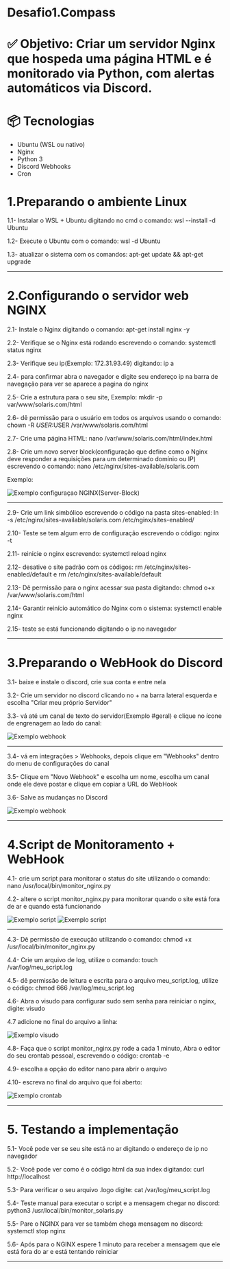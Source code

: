 # Desafio1.Compass


# ✅ Objetivo: Criar um servidor Nginx que hospeda uma página HTML e é monitorado via Python, com alertas automáticos via Discord.


# 📦 Tecnologias 
- Ubuntu (WSL ou nativo)
- Nginx
- Python 3 
- Discord Webhooks
- Cron

# 1.Preparando o ambiente Linux 
1.1- Instalar o WSL + Ubuntu digitando no cmd o comando: wsl --install -d Ubuntu

1.2- Execute o Ubuntu com o comando: wsl -d Ubuntu

1.3- atualizar o sistema com os comandos: apt-get update && apt-get upgrade

--------------------------------------------------------------------------------------------------------------------------------------------------------------------



# 2.Configurando o servidor web NGINX 
2.1- Instale o Nginx digitando o comando: apt-get install nginx -y

2.2- Verifique se o Nginx está rodando escrevendo o comando: systemctl status nginx

2.3- Verifique seu ip(Exemplo: 172.31.93.49) digitando: ip a

2.4- para confirmar abra o navegador e digite seu endereço ip na barra de navegação para ver se aparece a pagina do nginx

2.5- Crie a estrutura para o seu site, Exemplo: mkdir -p var/www/solaris.com/html

2.6- dê permissão para o usuário em todos os arquivos usando o comando: chown -R $USER:$USER /var/www/solaris.com/html

2.7- Crie uma página HTML: nano /var/www/solaris.com/html/index.html

2.8- Crie um novo server block(configuração que define como o Nginx deve responder a requisições para um determinado domínio ou IP) escrevendo o comando: nano /etc/nginx/sites-available/solaris.com

Exemplo:

![Exemplo configuraçao NGINX(Server-Block)](imagens/server-block.png)

--------------------------------------------------------------------------------------------------------------------------------------------------------------------

2.9- Crie um link simbólico escrevendo o código na pasta sites-enabled: ln -s /etc/nginx/sites-available/solaris.com /etc/nginx/sites-enabled/

2.10- Teste se tem algum erro de configuração escrevendo o código: nginx -t

2.11- reinicie o nginx escrevendo: systemctl reload nginx

2.12- desative o site padrão com os códigos: rm /etc/nginx/sites-enabled/default e rm /etc/nginx/sites-available/default

2.13- Dê permissão para o nginx acessar sua pasta digitando: chmod o+x /var/www/solaris.com/html 

2.14- Garantir reinício automático do Nginx com o sistema: systemctl enable nginx

2.15- teste se está funcionando digitando o ip no navegador 

--------------------------------------------------------------------------------------------------------------------------------------------------------------------


# 3.Preparando o WebHook do Discord 
3.1- baixe e instale o discord, crie sua conta e entre nela

3.2- Crie um servidor no discord clicando no + na barra lateral esquerda e escolha "Criar meu próprio Servidor"

3.3- vá até um canal de texto do servidor(Exemplo #geral) e clique no ícone de engrenagem ao lado do canal:

![Exemplo webhook](imagens/engrenagem.png)

--------------------------------------------------------------------------------------------------------------------------------------------------------------------

3.4- vá em integrações > Webhooks, depois clique em "Webhooks" dentro do menu de configurações do canal

3.5- Clique em "Novo Webhook" e escolha um nome, escolha um canal onde ele deve postar e clique em copiar a URL do WebHook

3.6- Salve as mudanças no Discord

![Exemplo webhook](imagens/webhook2.png)

--------------------------------------------------------------------------------------------------------------------------------------------------------------------



# 4.Script de Monitoramento + WebHook 
4.1- crie um script para monitorar o status do site utilizando o comando: nano /usr/local/bin/monitor_nginx.py

4.2- altere o script monitor_nginx.py para monitorar quando o site está fora de ar e quando está funcionando

![Exemplo script](imagens/script1.png)
![Exemplo script](imagens/script2.png)

--------------------------------------------------------------------------------------------------------------------------------------------------------------------

4.3- Dê permissão de execução utilizando o comando: chmod +x /usr/local/bin/monitor_nginx.py

4.4- Crie um arquivo de log, utilize o comando: touch /var/log/meu_script.log

4.5- dê permissão de leitura e escrita para o arquivo meu_script.log, utilize o código: chmod 666 /var/log/meu_script.log

4.6- Abra o visudo para configurar sudo sem senha para reiniciar o nginx, digite: visudo

4.7 adicione no final do arquivo a linha:

 ![Exemplo  visudo](imagens/visudo.png)

4.8- Faça que o script monitor_nginx.py rode a cada 1 minuto, Abra o editor do seu crontab pessoal, escrevendo o código: crontab -e

4.9- escolha a opção do editor nano para abrir o arquivo

4.10- escreva no final do arquivo que foi aberto:

![Exemplo  crontab](imagens/crontab.png)

--------------------------------------------------------------------------------------------------------------------------------------------------------------------




# 5. Testando a implementação 

5.1- Você pode ver se seu site está no ar digitando o endereço de ip no navegador

5.2- Você pode ver como é o código html da sua index digitando: curl http://localhost

5.3- Para verificar o seu arquivo .logo digite: cat /var/log/meu_script.log

5.4- Teste manual para executar o script e a mensagem chegar no discord: python3  /usr/local/bin/monitor_solaris.py
  
5.5- Pare o NGINX para ver se também chega mensagem no discord: systemctl stop nginx

5.6- Após para o NGINX espere 1 minuto para receber a mensagem que ele está fora do ar e está tentando reiniciar





--------------------------------------------------------------------------------------------------------------------------------------------------------------------



